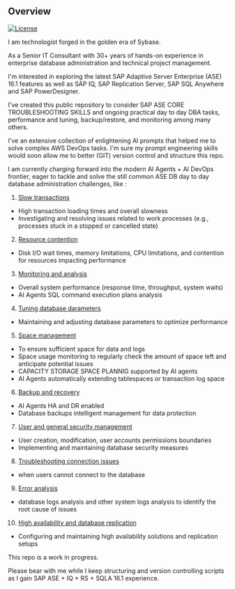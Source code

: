 ## Overview

[![License](https://cdn.experts-exchange.com/images/experts-exchange/topicLogos/sybase-database.svg)](LICENSE)

I am technologist forged in the golden era of Sybase.

As a Senior IT Consultant with 30+ years of hands-on experience in enterprise database administration and technical project management.

I'm interested in exploring the latest SAP Adaptive Server Enterprise (ASE) 16.1 features as well as SAP IQ, SAP Replication Server, SAP SQL Anywhere and SAP PowerDesigner.

I've created this public repository to consider SAP ASE CORE TROUBLESHOOTING SKILLS and ongoing practical day to day DBA tasks, performance and tuning, backup/restore, and monitoring among many others.

I've an extensive collection of enlightening AI prompts that helped me to solve complex AWS DevOps tasks. I'm sure my prompt engineering skills would soon allow me to better (GIT) version control and structure this repo.    

I am currently charging forward into the modern AI Agents + AI DevOps frontier, eager to tackle and solve the still common ASE DB day to day database administration challenges, like :

1. [Slow transactions](#slowtransactions)
 - High transaction loading times and overall slowness
 - Investigating and resolving issues related to work processes (e.g., processes stuck in a stopped or cancelled state)
2. [Resource contention](#resourcecontention)
  - Disk I/O wait times, memory limitations, CPU limitations, and contention for resources impacting performance
3. [Monitoring and analysis](#monitoringandanalysis)
- Overall system performance (response time, throughput, system waits)
- AI Agents SQL command execution plans analysis
4. [Tuning database darameters](#tuningdatabaseparameters)
- Maintaining and adjusting database parameters to optimize performance
5. [Space management](#spacemanagement)
- To ensure sufficient space for data and logs 
- Space usage monitoring to regularly check the amount of space left and anticipate potential issues
- CAPACITY STORAGE SPACE PLANNIG supported by AI agents 
- AI Agents automatically extending tablespaces or transaction log space
6. [Backup and recovery](#backupandrecovery)
- AI Agents HA and DR enabled  
- Database backups intelligent management for data protection
7. [User and general security management](#userandgeneralsecuritymanagement)
- User creation, modification, user accounts permissions boundaries
- Implementing and maintaining database security measures
8. [Troubleshooting connection issues](#troubleshootingconnectionsissues)
- when users cannot connect to the database
9. [Error analysis](#erroranalysis)
- database logs analysis and other system logs analysis to identify the root cause of issues 
10. [High availability and database replication](#highavailabilityanddatabasereplication)
- Configuring and maintaining high availability solutions and replication setups

This repo is a work in progress.

Please bear with me while I keep structuring and version controlling scripts as I gain SAP ASE + IQ + RS + SQLA 16.1 experience.
